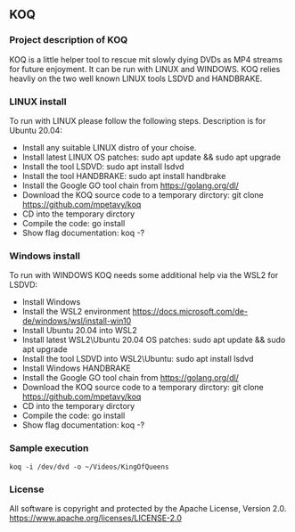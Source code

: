 ## KOQ

### Project description of KOQ

KOQ is a little helper tool to rescue mit slowly dying DVDs as MP4 streams for future enjoyment. It can be run with
LINUX and WINDOWS. KOQ relies heavliy on the two well known LINUX tools LSDVD and HANDBRAKE.

### LINUX install
To run with LINUX please follow the following steps. Description is for Ubuntu 20.04:

* Install any suitable LINUX distro of your choise.
* Install latest LINUX OS patches: sudo apt update && sudo apt upgrade
* Install the tool LSDVD: sudo apt install lsdvd
* Install the tool HANDBRAKE: sudo apt install handbrake
* Install the Google GO tool chain from https://golang.org/dl/
* Download the KOQ source code to a temporary dirctory: git clone https://github.com/mpetavy/koq
* CD into the temporary dirctory
* Compile the code: go install
* Show flag documentation: koq -?

### Windows install

To run with WINDOWS KOQ needs some additional help via the WSL2 for LSDVD:

* Install Windows
* Install the WSL2 environment https://docs.microsoft.com/de-de/windows/wsl/install-win10
* Install Ubuntu 20.04 into WSL2
* Install latest WSL2\Ubuntu 20.04 OS patches: sudo apt update && sudo apt upgrade
* Install the tool LSDVD into WSL2\Ubuntu: sudo apt install lsdvd
* Install Windows HANDBRAKE
* Install the Google GO tool chain from https://golang.org/dl/
* Download the KOQ source code to a temporary dirctory: git clone https://github.com/mpetavy/koq
* CD into the temporary dirctory
* Compile the code: go install
* Show flag documentation: koq -?

### Sample execution

```
koq -i /dev/dvd -o ~/Videos/KingOfQueens
```

### License

All software is copyright and protected by the Apache License, Version 2.0.
https://www.apache.org/licenses/LICENSE-2.0